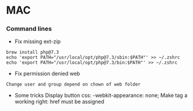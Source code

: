 # MAC

### Command lines
+ Fix missing ext-zip
```
brew install php@7.3
echo 'export PATH="/usr/local/opt/php@7.3/sbin:$PATH"' >> ~/.zshrc
echo 'export PATH="/usr/local/opt/php@7.3/bin:$PATH"' >> ~/.zshrc
```

+ Fix permission denied web
```
Change user and group depend on chown of web folder
```

+ Some tricks
Display button css: -webkit-appearance: none;
Make tag a working right: href must be assigned
      
